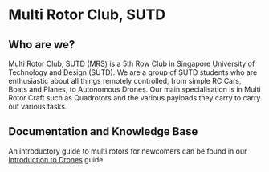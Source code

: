# Multi Rotor Club, SUTD

## Who are we?

Multi Rotor Club, SUTD (MRS) is a 5th Row Club in Singapore University of Technology and Design (SUTD).
We are a group of SUTD students who are enthusiastic about all things remotely controlled,
from simple RC Cars, Boats and Planes, to Autonomous Drones. 
Our main specialisation is in Multi Rotor Craft such as Quadrotors and the various payloads they carry to carry out 
various tasks.

## Documentation and Knowledge Base

An introductory guide to multi rotors for newcomers can be found in our 
[Introduction to Drones](introduction_to_drones.md) guide